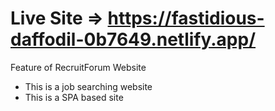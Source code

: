 # Live Site => https://fastidious-daffodil-0b7649.netlify.app/

Feature of RecruitForum Website
+ This is a job searching website
+ This is a SPA based site

